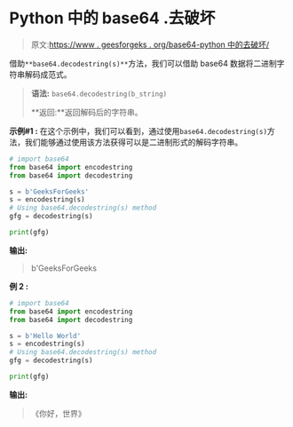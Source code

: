 # Python 中的 base64 .去破坏

> 原文:[https://www . geesforgeks . org/base64-python 中的去破坏/](https://www.geeksforgeeks.org/base64-decodestrings-in-python/)

借助`**base64.decodestring(s)**`方法，我们可以借助 base64 数据将二进制字符串解码成范式。

> **语法:** `base64.decodestring(b_string)`
> 
> **返回:**返回解码后的字符串。

**示例#1 :**
在这个示例中，我们可以看到，通过使用`base64.decodestring(s)`方法，我们能够通过使用该方法获得可以是二进制形式的解码字符串。

```py
# import base64
from base64 import encodestring
from base64 import decodestring

s = b'GeeksForGeeks'
s = encodestring(s)
# Using base64.decodestring(s) method
gfg = decodestring(s)

print(gfg)
```

**输出:**

> b'GeeksForGeeks

**例 2 :**

```py
# import base64
from base64 import encodestring
from base64 import decodestring

s = b'Hello World'
s = encodestring(s)
# Using base64.decodestring(s) method
gfg = decodestring(s)

print(gfg)
```

**输出:**

> 《你好，世界》
